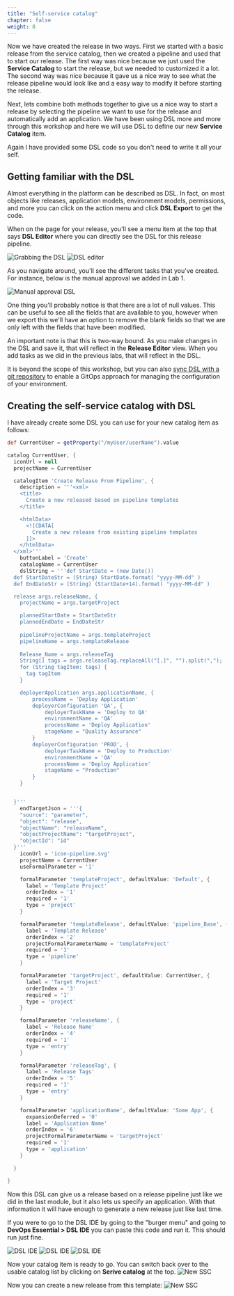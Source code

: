 ```yaml
---
title: "Self-service catalog"
chapter: false
weight: 8
--- 
```


Now we have created the release in two ways.  First we started with a basic release from the service catalog, then we created a pipeline and used that to start our release.  The first way was nice because we just used the **Service Catalog** to start the release, but we needed to customized it a lot.  The second way was nice because it gave us a nice way to see what the release pipeline would look like and a easy way to modify it before starting the release.

Next, lets combine both methods together to give us a nice way to start a release by selecting the pipeline we want to use for the release and automatically add an application.  We have been using DSL more and more through this workshop and here we will use DSL to define our new **Service Catalog** item.

Again I have provided some DSL code so you don't need to write it all your self.

## Getting familiar with the DSL

Almost everything in the platform can be described as DSL. In fact, on most objects like releases, application models, environment models, permissions, and more you can click on the action menu and click **DSL Export** to get the code.

When on the page for your release, you'll see a menu item at the top that says **DSL Editor** where you can directly see the DSL for this release pipeline.

![Grabbing the DSL](1.png)
![DSL editor](2.png)

As you navigate around, you'll see the different tasks that you've created. For instance, below is the manual approval we added in Lab 1. 

![Manual approval DSL](3.png)

One thing you'll probably notice is that there are a lot of null values. This can be useful to see all the fields that are available to you, however when we export this we'll have an option to remove the blank fields so that we are only left with the fields that have been modified.

An important note is that this is two-way bound. As you make changes in the DSL and save it, that will reflect in the **Release Editor** view. When you add tasks as we did in the previous labs, that will reflect in the DSL. 

It is beyond the scope of this workshop, but you can also [sync DSL with a git repository](https://docs.cloudbees.com/docs/cloudbees-cd/latest/configure/source-code-synchronization) to enable a GitOps approach for managing the configuration of your environment. 


## Creating the self-service catalog with DSL

I have already create some DSL you can use for your new catalog item as follows:

```groovy
def CurrentUser = getProperty("/myUser/userName").value

catalog CurrentUser, {
  iconUrl = null
  projectName = CurrentUser

  catalogItem 'Create Release From Pipeline', {
    description = '''<xml>
    <title>
      Create a new released based on pipeline templates
    </title>

    <htmlData>
      <![CDATA[
        Create a new release from existing pipeline templates
      ]]>
    </htmlData>
  </xml>'''
    buttonLabel = 'Create'
    catalogName = CurrentUser
    dslString = '''def StartDate = (new Date())
  def StartDateStr = (String) StartDate.format( "yyyy-MM-dd" )
  def EndDateStr = (String) (StartDate+14).format( "yyyy-MM-dd" )

  release args.releaseName, {
    projectName = args.targetProject

    plannedStartDate = StartDateStr
    plannedEndDate = EndDateStr
    
    pipelineProjectName = args.templateProject
    pipelineName = args.templateRelease
    
    Release_Name = args.releaseTag
    String[] tags = args.releaseTag.replaceAll("[.]", "").split(",");
    for (String tagItem: tags) {
      tag tagItem
    }

    deployerApplication args.applicationName, {
        processName = 'Deploy Application'
        deployerConfiguration 'QA', {
            deployerTaskName = 'Deploy to QA'
            environmentName = 'QA'
            processName = 'Deploy Application'
            stageName = "Quality Assurance"
        }
        deployerConfiguration 'PROD', {
            deployerTaskName = 'Deploy to Production'
            environmentName = 'QA'
            processName = 'Deploy Application'
            stageName = "Production"
        }
    }


  }'''
    endTargetJson = '''{
    "source": "parameter",
    "object": "release",
    "objectName": "releaseName",
    "objectProjectName": "targetProject",
    "objectId": "id"
  }'''
    iconUrl = 'icon-pipeline.svg'
    projectName = CurrentUser
    useFormalParameter = '1'

    formalParameter 'templateProject', defaultValue: 'Default', {
      label = 'Template Project'
      orderIndex = '1'
      required = '1'
      type = 'project'
    }

    formalParameter 'templateRelease', defaultValue: 'pipeline_Base', {
      label = 'Template Release'
      orderIndex = '2'
      projectFormalParameterName = 'templateProject'
      required = '1'
      type = 'pipeline'
    }

    formalParameter 'targetProject', defaultValue: CurrentUser, {
      label = 'Target Project'
      orderIndex = '3'
      required = '1'
      type = 'project'
    }

    formalParameter 'releaseName', {
      label = 'Release Name'
      orderIndex = '4'
      required = '1'
      type = 'entry'
    }

    formalParameter 'releaseTag', {
      label = 'Release Tags'
      orderIndex = '5'
      required = '1'
      type = 'entry'
    }

    formalParameter 'applicationName', defaultValue: 'Some App', {
      expansionDeferred = '0'
      label = 'Application Name'
      orderIndex = '6'
      projectFormalParameterName = 'targetProject'
      required = '1'
      type = 'application'
    }

  }

}
```

Now this DSL can give us a release based on a release pipeline just like we did in the last module, but it also lets us specify an application.  With that information it will have enough to generate a new release just like last time.

If you were to go to the DSL IDE by going to the "burger menu" and going to **DevOps Essential > DSL IDE** you can paste this code and run it. This should run just fine.

![DSL IDE](6.png)
![DSL IDE](7.png)
![DSL IDE](8.png)

Now your catalog item is ready to go. You can switch back over to the usable catalog list by clicking on **Serive catalog** at the top.
![New SSC](25.png)

Now you can create a new release from this template:
![New SSC](26.png)





<script defer src="../scripts/replacer.js" type="module"></script>
